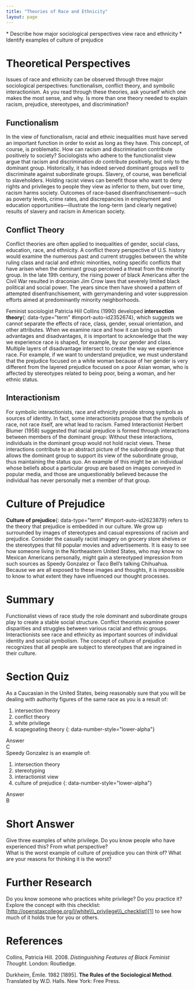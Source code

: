```yaml
---
title: "Theories of Race and Ethnicity"
layout: page
---
```



<div data-type="abstract" markdown="1">
* Describe how major sociological perspectives view race and ethnicity
* Identify examples of culture of prejudice

</div>

# Theoretical Perspectives

Issues of race and ethnicity can be observed through three major sociological perspectives: functionalism, conflict theory, and symbolic interactionism. As you read through these theories, ask yourself which one makes the most sense, and why. Is more than one theory needed to explain racism, prejudice, stereotypes, and discrimination?

## Functionalism

In the view of functionalism, racial and ethnic inequalities must have served an important function in order to exist as long as they have. This concept, of course, is problematic. How can racism and discrimination contribute positively to society? Sociologists who adhere to the functionalist view argue that racism and discrimination *do* contribute positively, but only to the dominant group. Historically, it has indeed served dominant groups well to discriminate against subordinate groups. Slavery, of course, was beneficial to slaveholders. Holding racist views can benefit those who want to deny rights and privileges to people they view as inferior to them, but over time, racism harms society. Outcomes of race-based disenfranchisement—such as poverty levels, crime rates, and discrepancies in employment and education opportunities—illustrate the long-term (and clearly negative) results of slavery and racism in American society.

## Conflict Theory

Conflict theories are often applied to inequalities of gender, social class, education, race, and ethnicity. A conflict theory perspective of U.S. history would examine the numerous past and current struggles between the white ruling class and racial and ethnic minorities, noting specific conflicts that have arisen when the dominant group perceived a threat from the minority group. In the late 19th century, the rising power of black Americans after the Civil War resulted in draconian Jim Crow laws that severely limited black political and social power. The years since then have showed a pattern of attempted disenfranchisement, with gerrymandering and voter suppression efforts aimed at predominantly minority neighborhoods.

Feminist sociologist Patricia Hill Collins (1990) developed **intersection theory**{: data-type="term" #import-auto-id2352674}, which suggests we cannot separate the effects of race, class, gender, sexual orientation, and other attributes. When we examine race and how it can bring us both advantages and disadvantages, it is important to acknowledge that the way we experience race is shaped, for example, by our gender and class. Multiple layers of disadvantage intersect to create the way we experience race. For example, if we want to understand prejudice, we must understand that the prejudice focused on a white woman because of her gender is very different from the layered prejudice focused on a poor Asian woman, who is affected by stereotypes related to being poor, being a woman, and her ethnic status.

## Interactionism

For symbolic interactionists, race and ethnicity provide strong symbols as sources of identity. In fact, some interactionists propose that the symbols of race, not race itself, are what lead to racism. Famed Interactionist Herbert Blumer (1958) suggested that racial prejudice is formed through interactions between members of the dominant group: Without these interactions, individuals in the dominant group would not hold racist views. These interactions contribute to an abstract picture of the subordinate group that allows the dominant group to support its view of the subordinate group, thus maintaining the status quo. An example of this might be an individual whose beliefs about a particular group are based on images conveyed in popular media, and those are unquestionably believed because the individual has never personally met a member of that group.

# Culture of Prejudice

**Culture of prejudice**{: data-type="term" #import-auto-id2623879} refers to the theory that prejudice is embedded in our culture. We grow up surrounded by images of stereotypes and casual expressions of racism and prejudice. Consider the casually racist imagery on grocery store shelves or the stereotypes that fill popular movies and advertisements. It is easy to see how someone living in the Northeastern United States, who may know no Mexican Americans personally, might gain a stereotyped impression from such sources as Speedy Gonzalez or Taco Bell’s talking Chihuahua. Because we are all exposed to these images and thoughts, it is impossible to know to what extent they have influenced our thought processes.

# Summary

Functionalist views of race study the role dominant and subordinate groups play to create a stable social structure. Conflict theorists examine power disparities and struggles between various racial and ethnic groups. Interactionists see race and ethnicity as important sources of individual identity and social symbolism. The concept of culture of prejudice recognizes that all people are subject to stereotypes that are ingrained in their culture.

# Section Quiz

<div data-type="exercise" data-label="section-quiz">
<div data-type="problem" markdown="1">
As a Caucasian in the United States, being reasonably sure that you will be dealing with authority figures of the same race as you is a result of:

1.  intersection theory
2.  conflict theory
3.  white privilege
4.  scapegoating theory
{: data-number-style="lower-alpha"}

</div>
<div data-type="solution" markdown="1">
<div data-type="title">
Answer
</div>
C

</div>
</div>

<div data-type="exercise" data-label="section-quiz">
<div data-type="problem" markdown="1">
Speedy Gonzalez is an example of:

1.  intersection theory
2.  stereotyping
3.  interactionist view
4.  culture of prejudice
{: data-number-style="lower-alpha"}

</div>
<div data-type="solution" markdown="1">
<div data-type="title">
Answer
</div>
B

</div>
</div>

# Short Answer

<div data-type="exercise" data-label="short-answer">
<div data-type="problem" markdown="1">
Give three examples of white privilege. Do you know people who have experienced this? From what perspective?

</div>
</div>

<div data-type="exercise" data-label="short-answer">
<div data-type="problem" markdown="1">
What is the worst example of culture of prejudice you can think of? What are your reasons for thinking it is the worst?

</div>
</div>

# Further Research

Do you know someone who practices white privilege? Do you practice it? Explore the concept with this checklist: [http://openstaxcollege.org/l/white\\\_privilege\\\_checklist][1] to see how much of it holds true for you or others.

# References

Collins, Patricia Hill. 2008. *Distinguishing Features of Black Feminist Thought*. London: Routledge.

Durkheim, Émile. 1982 \[1895\]. **The Rules of the Sociological Method**. Translated by W.D. Halls. New York: Free Press.



[1]: http://openstaxcollege.org/l/white_privilege_checklist
